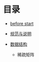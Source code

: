 

# 目录

* [before start](README.md)

* [规范与说明](standard.md)
* [数据结构](dataStructure/readme.md)
  * 稀疏矩阵
